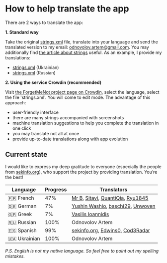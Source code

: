 How to help translate the app
=============================

There are 2 ways to translate the app:

**1. Standard way**

Take the original [strings.xml](/app/src/main/res/values/strings.xml) file, translate into your language and send the translated version to my email: odnovolov.artem@gmail.com. You may additionally find [the article about strings](https://developer.android.com/guide/topics/resources/string-resource) useful. As an example, I provide my translations:
* [strings.xml](/app/src/main/res/values-uk/strings.xml) (Ukrainian)
* [strings.xml](/app/src/main/res/values-ru/strings.xml) (Russian)


**2. Using the service Crowdin (recommended)**

Visit [the ForgetMeNot project page on Crowdin](https://crowdin.com/project/forgetmenot), select the language, select the file 'strings.xml'. You will come to edit mode. The advantage of this approach:
* user-friendly interface
* there are many strings accompanied with screenshots
* machine translation suggestions to help you complete the translation in one click
* you may translate not all at once
* provide up-to-date translations along with app evolution

Current state
-------------

I would like to express my deep gratitude to everyone (especially the people from [sekinfo.org](https://www.sekinfo.org)), who support the project by providing translation. You’re the best!

Language | Progress | Translators
---------|----------|------------
🇫🇷 French | 47% | [Mr B](https://crowdin.com/profile/mrb7), [Sitavi](https://crowdin.com/profile/sitavi), [QuantiQia](https://crowdin.com/profile/quantiqia), [Ryu1845](https://crowdin.com/profile/ryu1845)
🇩🇪 German | 7% | [Yushin Washio](https://crowdin.com/profile/yuwash), [baschi29](https://crowdin.com/profile/baschi29), [Unwoven](https://crowdin.com/profile/unwovencrestless)
🇬🇷 Greek | 7% | [Vasilis Ioannidis](https://crowdin.com/profile/vioannidis)
🇷🇺 Russian | 100% | Odnovolov Artem
🇪🇸 Spanish | 99% | [sekinfo.org](https://www.sekinfo.org), [Edwins0](https://crowdin.com/profile/edwins0), [Cod3Radar](https://crowdin.com/profile/cod3radar)
🇺🇦 Ukrainian | 100% | Odnovolov Artem

*P.S. English is not my native language. So feel free to point out my spelling mistakes.*